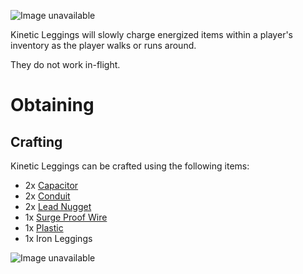 ![Image unavailable](https://i.imgur.com/sySpYFa.png)

Kinetic Leggings will slowly charge energized items within a player's inventory as the player walks or runs around.

They do not work in-flight.

# Obtaining

## Crafting

Kinetic Leggings can be crafted using the following items:
* 2x [Capacitor](Capacitor)
* 2x [Conduit](Conduit)
* 2x [Lead Nugget](Lead-Nugget)
* 1x [Surge Proof Wire](Surge-Proof-Wire)
* 1x [Plastic](Plastic)
* 1x Iron Leggings

![Image unavailable](https://i.imgur.com/0OfIN7v.png)
